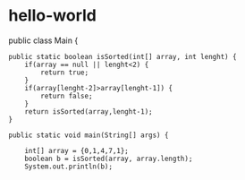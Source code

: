 # hello-world
public class Main {
	
	public static boolean isSorted(int[] array, int lenght) {
		if(array == null || lenght<2) {
			return true;
		}
		if(array[lenght-2]>array[lenght-1]) {
			return false;
		}
		return isSorted(array,lenght-1);
	}

	public static void main(String[] args) {
		
		int[] array = {0,1,4,7,1};
		boolean b = isSorted(array, array.length);
		System.out.println(b);
